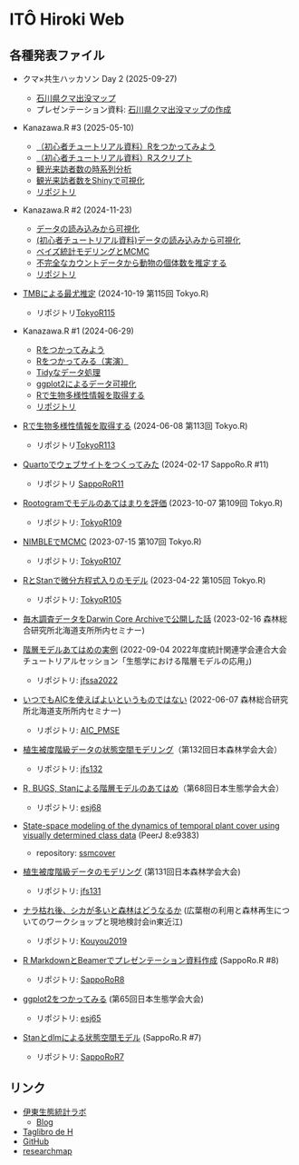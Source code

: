 # ITÔ Hiroki Web

## 各種発表ファイル

- クマ×共生ハッカソン Day 2 (2025-09-27)
    - [石川県クマ出没マップ](https://ito4303.shinyapps.io/Isikawa_kuma_map/)
    - プレゼンテーション資料: [石川県クマ出没マップの作成](https://ito4303.github.io/Kuma/2025-09-27-kuma-map.html)

- Kanazawa.R #3 (2025-05-10)
    - [（初心者チュートリアル資料）Rをつかってみよう](https://ito4303.github.io/KanazawaR003/Tutorial.html)
    - [（初心者チュートリアル資料）Rスクリプト](https://ito4303.github.io/KanazawaR003/Tutorial.R)
    - [観光来訪者数の時系列分析](https://ito4303.github.io/KanazawaR003/Kanko_ssm.html)
    - [観光来訪者数をShinyで可視化](https://ito4303.github.io/KanazawaR003/Shiny_app.html)
    - [リポジトリ](https://github.com/ito4303/KanazawaR003)

- Kanazawa.R #2 (2024-11-23)
    - [データの読み込みから可視化](https://ito4303.github.io/KanazawaR002/introduction.html)
    - [(初心者チュートリアル資料)データの読み込みから可視化](https://ito4303.github.io/KanazawaR002/tutorial.html)
    - [ベイズ統計モデリングとMCMC](https://ito4303.github.io/KanazawaR002/statmodel_mcmc.html)
    - [不完全なカウントデータから動物の個体数を推定する](https://ito4303.github.io/KanazawaR002/nmix.html)
    - [リポジトリ](https://github.com/ito4303/KanazawaR002)

- [TMBによる最尤推定](https://ito4303.github.io/TMB.html) (2024-10-19 第115回 Tokyo.R)
    - リポジトリ[TokyoR115](https://github.com/ito4303/TokyoR115)

- Kanazawa.R #1 (2024-06-29)
    - [Rをつかってみよう](https://ito4303.github.io/KanazawaR001/introduction.html)
    - [Rをつかってみる（実演）](https://ito4303.github.io/KanazawaR001/tutorial.html)
    - [Tidyなデータ処理](https://ito4303.github.io/KanazawaR001/tidy_data.html)
    - [ggplot2によるデータ可視化](https://ito4303.github.io/KanazawaR001/ggplot2.html)
    - [Rで生物多様性情報を取得する](https://ito4303.github.io/KanazawaR001/rgbif.html)
    - [リポジトリ](https://github.com/ito4303/KanazawaR001)

- [Rで生物多様性情報を取得する](https://ito4303.github.io/TokyoR113.html) (2024-06-08 第113回 Tokyo.R)
    - リポジトリ[TokyoR113](https://github.com/ito4303/TokyoR113)

- [Quartoでウェブサイトをつくってみた](https://ito4303.github.io/SappoRoR11.html) (2024-02-17 SappoRo.R #11)
    - リポジトリ [SappoRoR11](https://github.com/ito4303/SappoRoR11)

- [Rootogramでモデルのあてはまりを評価](https://ito4303.github.io/Rootogram.html) (2023-10-07 第109回 Tokyo.R)
    - リポジトリ: [TokyoR109](https://github.com/ito4303/TokyoR109)

- [NIMBLEでMCMC](https://ito4303.github.io/NIMBLE-MCMC.html) (2023-07-15 第107回 Tokyo.R)
    - リポジトリ: [TokyoR107](https://github.com/ito4303/TokyoR107)

- [RとStanで微分方程式入りのモデル](https://ito4303.github.io/stan_ode.html) (2023-04-22 第105回 Tokyo.R)
    - リポジトリ: [TokyoR105](https://github.com/ito4303/TokyoR105)

- [毎木調査データをDarwin Core Archiveで公開した話](DarwinCoreArchive.html) (2023-02-16 森林総合研究所北海道支所所内セミナー)

- [階層モデルあてはめの実例](jfssa2022_ito.pdf) (2022-09-04 2022年度統計関連学会連合大会 チュートリアルセッション「生態学における階層モデルの応用」)
    - リポジトリ: [jfssa2022](https://github.com/ito4303/jfssa2022)

- [いつでもAICを使えばよいというものではない](AIC_PMSE.html) (2022-06-07 森林総合研究所北海道支所所内セミナー)
    - リポジトリ: [AIC\_PMSE](https://github.com/ito4303/AIC_PMSE)

- [植生被度階級データの状態空間モデリング](https://doi.org/10.6084/m9.figshare.14252693.v1)（第132回日本森林学会大会）
    - リポジトリ: [jfs132](https://github.com/ito4303/jfs132)

- [R, BUGS, Stanによる階層モデルのあてはめ](https://doi.org/10.6084/m9.figshare.14229572.v1)（第68回日本生態学会大会）
    - リポジトリ: [esj68](https://github.com/ito4303/esj68)

- [State-space modeling of the dynamics of temporal plant cover using visually determined class data](https://doi.org/10.7717/peerj.9383) (PeerJ 8:e9383)
    - repository: [ssmcover](https://github.com/ito4303/ssmcover)

- [植生被度階級データのモデリング](jfs131.html) (第131回日本森林学会大会)
    - リポジトリ: [jfs131](https://github.com/ito4303/jfs131)

- [ナラ枯れ後、シカが多いと森林はどうなるか](https://doi.org/10.6084/m9.figshare.7763585.v1) (広葉樹の利用と森林再生についてのワークショップと現地検討会in東近江)
    - リポジトリ: [Kouyou2019](https://github.com/ito4303/Kouyou2019)

- [R MarkdownとBeamerでプレゼンテーション資料作成](https://www.slideshare.net/hirokito/r-markdownbeamer-88777082) (SappoRo.R #8)
    - リポジトリ: [SappoRoR8](https://github.com/ito4303/SappoRoR8)

- [ggplot2をつかってみる](https://doi.org/10.6084/m9.figshare.5982007.v1) (第65回日本生態学会大会)
    - リポジトリ: [esj65](https://github.com/ito4303/esj65)

- [Stanとdlmによる状態空間モデル](https://doi.org/10.6084/m9.figshare.4127187.v6) (SappoRo.R #7)
    - リポジトリ: [SappoRoR7](https://github.com/ito4303/SappoRoR7)

## リンク

- [伊東生態統計ラボ](https://ito4303.sakura.ne.jp/)
    - [Blog](https://ito4303.sakura.ne.jp/posts.html)
- [Taglibro de H](https://ito-hi.blog.ss-blog.jp/)
- [GitHub](https://github.com/ito4303)
- [researchmap](https://researchmap.jp/read0208767)
